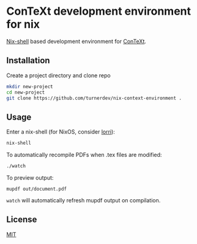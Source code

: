 # ConTeXt development environment for nix 

[Nix-shell](https://nixos.wiki/wiki/Development_environment_with_nix-shell) based development environment for [ConTeXt](https://wiki.contextgarden.net).

## Installation

Create a project directory and clone repo

```bash
mkdir new-project
cd new-project
git clone https://github.com/turnerdev/nix-context-environment .
```

## Usage

Enter a nix-shell (for NixOS, consider [lorri](https://github.com/target/lorri)):
```bash
nix-shell
```

To automatically recompile PDFs when .tex files are modified:

```bash
./watch
```

To preview output:

```
mupdf out/document.pdf
```

`watch` will automatically refresh mupdf output on compilation.

## License
[MIT](https://choosealicense.com/licenses/mit/)
